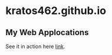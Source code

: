 # kratos462.github.io
## My Web Applocations

See it in action here [link](https://kratos462.github.io).
